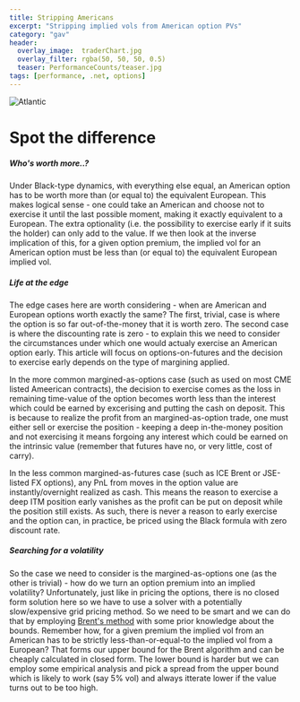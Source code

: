 ```yaml
---
title: Stripping Americans
excerpt: "Stripping implied vols from American option PVs"
category: "gav"
header:
  overlay_image:  traderChart.jpg
  overlay_filter: rgba(50, 50, 50, 0.5)
  teaser: PerformanceCounts/teaser.jpg
tags: [performance, .net, options]
---
```


![Atlantic](https://cetus.io/images/aadthrowdown/atlantic.jpg)

# Spot the difference
##### *Who's worth more..?*

Under Black-type dynamics, with everything else equal, an American option has to be worth more than (or equal to) the equivalent European.  This makes logical sense - one could take an American and choose not to exercise it until the last possible moment, making it exactly equivalent to a European.  The extra optionality (i.e. the possibility to exercise early if it suits the holder) can only add to the value.  If we then look at the inverse implication of this, for a given option premium, the implied vol for an American option must be less than (or equal to) the equivalent European implied vol.

##### *Life at the edge*

The edge cases here are worth considering - when are American and European options worth exactly the same?  The first, trivial, case is where the option is so far out-of-the-money that it is worth zero.  The second case is where the discounting rate is zero - to explain this we need to consider the circumstances under which one would actualy exercise an American option early.  This article will focus on options-on-futures and the decision to exercise early depends on the type of margining applied.  

In the more common margined-as-options case (such as used on most CME listed Ameerican contracts), the decision to exercise comes as the loss in remaining time-value of the option becomes worth less than the interest which could be earned by excerising and putting the cash on deposit.  This is because to realize the profit from an margined-as-option trade, one must either sell or exercise the position - keeping a deep in-the-money position and not exercising it means forgoing any interest which could be earned on the intrinsic value (remember that futures have no, or very little, cost of carry).  

In the less common margined-as-futures case (such as ICE Brent or JSE-listed FX options), any PnL from moves in the option value are instantly/overnight realized as cash.  This means the reason to exercise a deep ITM position early vanishes as the profit can be put on deposit while the position still exists.  As such, there is never a reason to early exercise and the option can, in practice, be priced using the Black formula with zero discount rate. 

##### *Searching for a volatility*

So the case we need to consider is the margined-as-options one (as the other is trivial) - how do we turn an option premium into an implied volatility?  Unfortunately, just like in pricing the options, there is no closed form solution here so we have to use a solver with a potentially slow/expensive grid pricing method.  So we need to be smart and we can do that by employing [Brent's method](https://en.wikipedia.org/wiki/Brent%27s_method) with some prior knowledge about the bounds.  Remember how, for a given premium the implied vol from an American has to be strictly less-than-or-equal-to the implied vol from a European?  That forms our upper bound for the Brent algorithm and can be cheaply calculated in closed form.  The lower bound is harder but we can employ some empirical analysis and pick a spread from the upper bound which is likely to work (say 5% vol) and always itterate lower if the value turns out to be too high.

